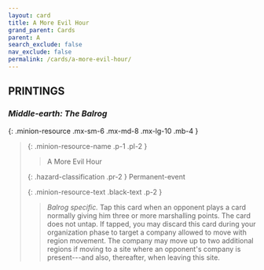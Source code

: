 ```yaml
---
layout: card
title: A More Evil Hour
grand_parent: Cards
parent: A
search_exclude: false
nav_exclude: false
permalink: /cards/a-more-evil-hour/
---
```


## PRINTINGS


### _Middle-earth: The Balrog_

{: .minion-resource .mx-sm-6 .mx-md-8 .mx-lg-10 .mb-4 }
> {: .minion-resource-name .p-1 .pl-2 }
> > <div class="hazard-mp"></div>
> > <div class="card-name">A More Evil Hour</div>
>
> {: .hazard-classification .pr-2 }
> Permanent-event
>
> {: .minion-resource-text .black-text .p-2 }
> > _Balrog specific._ Tap this card when an opponent plays a card normally giving him three or more marshalling points. The card does not untap. If tapped, you may discard this card during your organization phase to target a company allowed to move with region movement. The company may move up to two additional regions if moving to a site where an opponent's company is present---and also, thereafter, when leaving this site. 
> 
